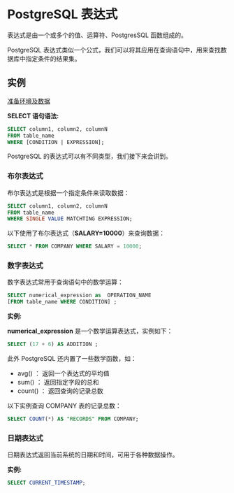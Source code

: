 # PostgreSQL 表达式

表达式是由一个或多个的值、运算符、PostgresSQL 函数组成的。

PostgreSQL 表达式类似一个公式，我们可以将其应用在查询语句中，用来查找数据库中指定条件的结果集。

## 实例

[准备环境及数据](./setup.html)

**SELECT 语句语法:**

```sql
SELECT column1, column2, columnN
FROM table_name
WHERE [CONDITION | EXPRESSION];
```

PostgreSQL 的表达式可以有不同类型，我们接下来会讲到。

### 布尔表达式

布尔表达式是根据一个指定条件来读取数据：

```sql
SELECT column1, column2, columnN
FROM table_name
WHERE SINGLE VALUE MATCHTING EXPRESSION;
```

以下使用了布尔表达式（**SALARY=10000**）来查询数据：

```sql
SELECT * FROM COMPANY WHERE SALARY = 10000;
```

### 数字表达式

数字表达式常用于查询语句中的数学运算：

```sql
SELECT numerical_expression as  OPERATION_NAME
[FROM table_name WHERE CONDITION] ;
```

**实例:**

**numerical_expression** 是一个数学运算表达式，实例如下：

```sql
SELECT (17 + 6) AS ADDITION ;
```

此外 PostgreSQL 还内置了一些数学函数，如：

- avg() ： 返回一个表达式的平均值
- sum() ： 返回指定字段的总和
- count() ： 返回查询的记录总数

以下实例查询 COMPANY 表的记录总数：

```sql
SELECT COUNT(*) AS "RECORDS" FROM COMPANY;
```

### 日期表达式

日期表达式返回当前系统的日期和时间，可用于各种数据操作。

**实例:**

```sql
SELECT CURRENT_TIMESTAMP;
```